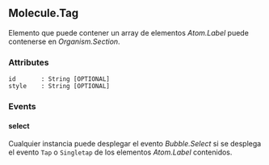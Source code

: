## Molecule.Tag
Elemento que puede contener un array de elementos *Atom.Label* puede contenerse en *Organism.Section*.

### Attributes

```
id       : String [OPTIONAL]
style    : String [OPTIONAL]
```

### Events

#### select
Cualquier instancia puede desplegar el evento *Bubble.Select* si se desplega el evento `Tap` o `Singletap` de los elementos *Atom.Label* contenidos.